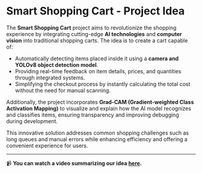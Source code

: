 # **Smart Shopping Cart - Project Idea**

The **Smart Shopping Cart** project aims to revolutionize the shopping experience by integrating cutting-edge **AI technologies** and **computer vision** into traditional shopping carts. The idea is to create a cart capable of:
- Automatically detecting items placed inside it using a **camera and YOLOv8 object detection model**.
- Providing real-time feedback on item details, prices, and quantities through integrated systems.
- Simplifying the checkout process by instantly calculating the total cost without the need for manual scanning.

Additionally, the project incorporates **Grad-CAM (Gradient-weighted Class Activation Mapping)** to visualize and explain how the AI model recognizes and classifies items, ensuring transparency and improving debugging during development.

This innovative solution addresses common shopping challenges such as long queues and manual errors while enhancing efficiency and offering a convenient experience for users.

---

📹 **You can watch a video summarizing our idea [here](https://drive.google.com/file/d/1nQub6-MFoiFiLvgXKkEJPIKgzGiim87u/view?usp=sharing).**
